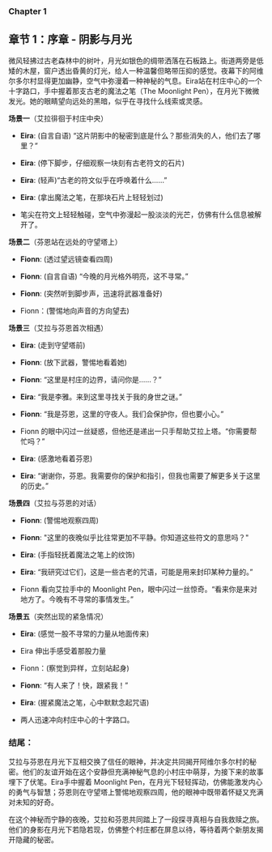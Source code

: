 ### Chapter 1

## 章节 1：序章 - 阴影与月光

微风轻拂过古老森林中的树叶，月光如银色的绸带洒落在石板路上。街道两旁是低矮的木屋，窗户透出昏黄的灯光，给人一种温馨但略带压抑的感觉。夜幕下的阿维尔多尔村显得更加幽静，空气中弥漫着一种神秘的气息。Eira站在村庄中心的一个十字路口，手中握着那支古老的魔法之笔（The Moonlight Pen），在月光下微微发光。她的眼睛望向远处的黑暗，似乎在寻找什么线索或灵感。

**场景一**（艾拉徘徊于村庄中央）

- **Eira**: (自言自语) “这片阴影中的秘密到底是什么？那些消失的人，他们去了哪里？”
- **Eira**: (停下脚步，仔细观察一块刻有古老符文的石片)
- **Eira**: (轻声)“古老的符文似乎在呼唤着什么……”
- **Eira**: (拿出魔法之笔，在那块石片上轻轻划过)
- 笔尖在符文上轻轻触碰，空气中弥漫起一股淡淡的光芒，仿佛有什么信息被解开了。

**场景二**（芬恩站在远处的守望塔上）

- **Fionn**: (透过望远镜查看四周)
- **Fionn**: (自言自语) “今晚的月光格外明亮，这不寻常。”
- **Fionn**: (突然听到脚步声，迅速将武器准备好)
- Fionn：(警惕地向声音的方向望去)

**场景三**（艾拉与芬恩首次相遇）

- **Eira**: (走到守望塔前)
- **Fionn**: (放下武器，警惕地看着她)
- **Fionn**: “这里是村庄的边界，请问你是……？”
- **Eira**: “我是李雅。来到这里寻找关于我的身世之谜。”
- **Fionn**: “我是芬恩，这里的守夜人。我们会保护你，但也要小心。”
- Fionn 的眼中闪过一丝疑惑，但他还是递出一只手帮助艾拉上塔。“你需要帮忙吗？”
- **Eira**: (感激地看着芬恩)
- **Eira**: “谢谢你，芬恩。我需要你的保护和指引，但我也需要了解更多关于这里的历史。”

**场景四**（艾拉与芬恩的对话）

- **Fionn**: (警惕地观察四周)
- **Fionn**: "这里的夜晚似乎比往常更加不平静。你知道这些符文的意思吗？"
- **Eira**: (手指轻抚着魔法之笔上的纹饰)
- **Eira**: “我研究过它们，这是一些古老的咒语，可能是用来封印某种力量的。”
- Fionn 看向艾拉手中的 Moonlight Pen，眼中闪过一丝惊奇。“看来你是来对地方了。今晚有不寻常的事情发生。”

**场景五**（突然出现的紧急情况）

- **Eira**: (感觉一股不寻常的力量从地面传来)
- Eira 伸出手感受着那股力量
- Fionn：(察觉到异样，立刻站起身)
- **Fionn**: “有人来了！快，跟紧我！”
- **Eira**: (握紧魔法之笔，心中默默念起咒语)
- 两人迅速冲向村庄中心的十字路口。

### 结尾：

艾拉与芬恩在月光下互相交换了信任的眼神，并决定共同揭开阿维尔多尔村的秘密。他们的友谊开始在这个安静但充满神秘气息的小村庄中萌芽，为接下来的故事埋下了伏笔。Eira手中握着 Moonlight Pen，在月光下轻轻挥动，仿佛能激发内心的勇气与智慧；芬恩则在守望塔上警惕地观察四周，他的眼神中既带着怀疑又充满对未知的好奇。

在这个神秘而宁静的夜晚，艾拉和芬恩共同踏上了一段探寻真相与自我救赎之旅。他们的身影在月光下若隐若现，仿佛整个村庄都在屏息以待，等待着两个新朋友揭开隐藏的秘密。